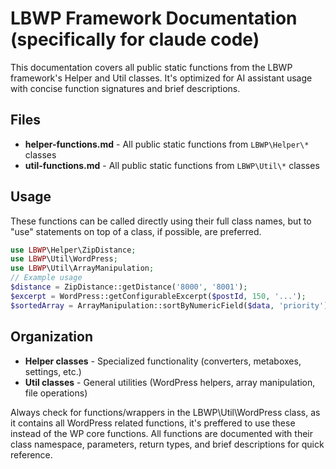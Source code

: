 # LBWP Framework Documentation (specifically for claude code)

This documentation covers all public static functions from the LBWP framework's Helper and Util classes. It's optimized for AI assistant usage with concise function signatures and brief descriptions.

## Files

- **helper-functions.md** - All public static functions from `LBWP\Helper\*` classes
- **util-functions.md** - All public static functions from `LBWP\Util\*` classes

## Usage

These functions can be called directly using their full class names, but to "use" statements on top of a class, if possible, are preferred.

```php
use LBWP\Helper\ZipDistance;
use LBWP\Util\WordPress;
use LBWP\Util\ArrayManipulation;
// Example usage
$distance = ZipDistance::getDistance('8000', '8001');
$excerpt = WordPress::getConfigurableExcerpt($postId, 150, '...');
$sortedArray = ArrayManipulation::sortByNumericField($data, 'priority');
```

## Organization

- **Helper classes** - Specialized functionality (converters, metaboxes, settings, etc.)
- **Util classes** - General utilities (WordPress helpers, array manipulation, file operations)

Always check for functions/wrappers in the LBWP\Util\WordPress class, as it contains all WordPress related functions, it's preffered to use these instead of the WP core functions.
All functions are documented with their class namespace, parameters, return types, and brief descriptions for quick reference.